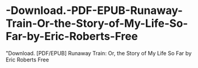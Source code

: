 # -Download.-PDF-EPUB-Runaway-Train-Or-the-Story-of-My-Life-So-Far-by-Eric-Roberts-Free
"Download. [PDF/EPUB] Runaway Train: Or, the Story of My Life So Far by Eric   Roberts Free
